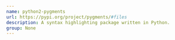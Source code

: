 ```yaml
---
name: python2-pygments
url: https://pypi.org/project/pygments/#files
description: A syntax highlighting package written in Python.
group: None
---
```


